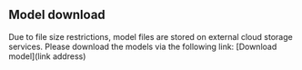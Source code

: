 ## Model download
Due to file size restrictions, model files are stored on external cloud storage services. Please download the models via the following link:
[Download model](link address)